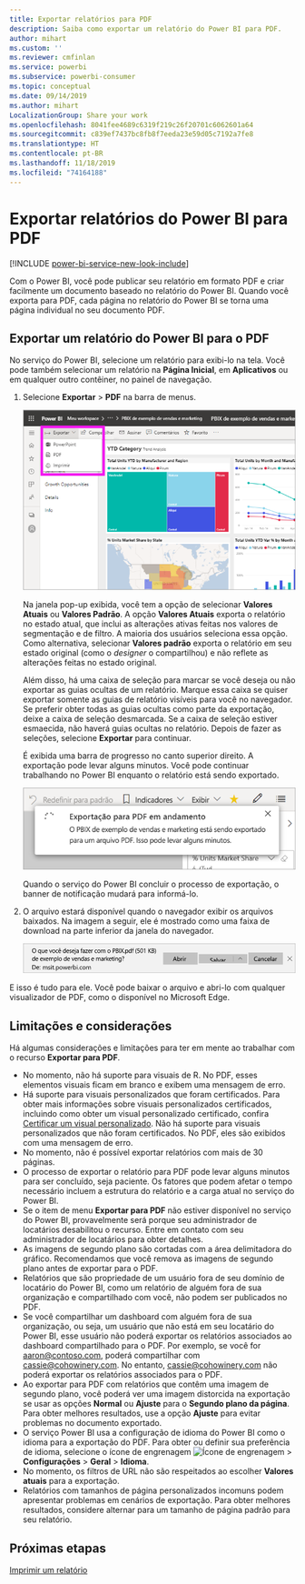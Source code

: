 ```yaml
---
title: Exportar relatórios para PDF
description: Saiba como exportar um relatório do Power BI para PDF.
author: mihart
ms.custom: ''
ms.reviewer: cmfinlan
ms.service: powerbi
ms.subservice: powerbi-consumer
ms.topic: conceptual
ms.date: 09/14/2019
ms.author: mihart
LocalizationGroup: Share your work
ms.openlocfilehash: 8041fee4689c6319f219c26f20701c6062601a64
ms.sourcegitcommit: c839ef7437bc8fb8f7eeda23e59d05c7192a7fe8
ms.translationtype: HT
ms.contentlocale: pt-BR
ms.lasthandoff: 11/18/2019
ms.locfileid: "74164188"
---
```

# <a name="export-reports-from-power-bi-to-pdf"></a>Exportar relatórios do Power BI para PDF

[!INCLUDE [power-bi-service-new-look-include](../includes/power-bi-service-new-look-include.md)]

Com o Power BI, você pode publicar seu relatório em formato PDF e criar facilmente um documento baseado no relatório do Power BI. Quando você exporta para PDF, cada página no relatório do Power BI se torna uma página individual no seu documento PDF.

## <a name="export-your-power-bi-report-to-pdf"></a>Exportar um relatório do Power BI para o PDF
No serviço do Power BI, selecione um relatório para exibi-lo na tela. Você pode também selecionar um relatório na **Página Inicial**, em **Aplicativos** ou em qualquer outro contêiner, no painel de navegação.

1. Selecione **Exportar** > **PDF** na barra de menus.

    ![Selecione Exportar na barra de menus](media/end-user-pdf/power-bi-export.png)

    Na janela pop-up exibida, você tem a opção de selecionar **Valores Atuais** ou **Valores Padrão**. A opção **Valores Atuais** exporta o relatório no estado atual, que inclui as alterações ativas feitas nos valores de segmentação e de filtro. A maioria dos usuários seleciona essa opção. Como alternativa, selecionar **Valores padrão** exporta o relatório em seu estado original (como o *designer* o compartilhou) e não reflete as alterações feitas no estado original.
    
    Além disso, há uma caixa de seleção para marcar se você deseja ou não exportar as guias ocultas de um relatório. Marque essa caixa se quiser exportar somente as guias de relatório visíveis para você no navegador. Se preferir obter todas as guias ocultas como parte da exportação, deixe a caixa de seleção desmarcada. Se a caixa de seleção estiver esmaecida, não haverá guias ocultas no relatório. Depois de fazer as seleções, selecione **Exportar** para continuar.
    
    É exibida uma barra de progresso no canto superior direito. A exportação pode levar alguns minutos. Você pode continuar trabalhando no Power BI enquanto o relatório está sendo exportado.

    ![Mensagem de progresso da exportação](media/end-user-pdf/power-bi-export-progress.png)

    Quando o serviço do Power BI concluir o processo de exportação, o banner de notificação mudará para informá-lo.

2. O arquivo estará disponível quando o navegador exibir os arquivos baixados. Na imagem a seguir, ele é mostrado como uma faixa de download na parte inferior da janela do navegador.

    ![Local do arquivo baixado](media/end-user-pdf/power-bi-export-done.png)

E isso é tudo para ele. Você pode baixar o arquivo e abri-lo com qualquer visualizador de PDF, como o disponível no Microsoft Edge.


## <a name="limitations-and-considerations"></a>Limitações e considerações
Há algumas considerações e limitações para ter em mente ao trabalhar com o recurso **Exportar para PDF**.

* No momento, não há suporte para visuais de R. No PDF, esses elementos visuais ficam em branco e exibem uma mensagem de erro. 
* Há suporte para visuais personalizados que foram certificados. Para obter mais informações sobre visuais personalizados certificados, incluindo como obter um visual personalizado certificado, confira [Certificar um visual personalizado](../developer/power-bi-custom-visuals-certified.md). Não há suporte para visuais personalizados que não foram certificados. No PDF, eles são exibidos com uma mensagem de erro. 
* No momento, não é possível exportar relatórios com mais de 30 páginas.
* O processo de exportar o relatório para PDF pode levar alguns minutos para ser concluído, seja paciente. Os fatores que podem afetar o tempo necessário incluem a estrutura do relatório e a carga atual no serviço do Power BI.
* Se o item de menu **Exportar para PDF** não estiver disponível no serviço do Power BI, provavelmente será porque seu administrador de locatários desabilitou o recurso. Entre em contato com seu administrador de locatários para obter detalhes.
* As imagens de segundo plano são cortadas com a área delimitadora do gráfico. Recomendamos que você remova as imagens de segundo plano antes de exportar para o PDF.
* Relatórios que são propriedade de um usuário fora de seu domínio de locatário do Power BI, como um relatório de alguém fora de sua organização e compartilhado com você, não podem ser publicados no PDF.
* Se você compartilhar um dashboard com alguém fora de sua organização, ou seja, um usuário que não está em seu locatário do Power BI, esse usuário não poderá exportar os relatórios associados ao dashboard compartilhado para o PDF. Por exemplo, se você for aaron@contoso.com, poderá compartilhar com cassie@cohowinery.com. No entanto, cassie@cohowinery.com não poderá exportar os relatórios associados para o PDF.
* Ao exportar para PDF com relatórios que contêm uma imagem de segundo plano, você poderá ver uma imagem distorcida na exportação se usar as opções **Normal** ou **Ajuste** para o **Segundo plano da página**. Para obter melhores resultados, use a opção **Ajuste** para evitar problemas no documento exportado.
* O serviço Power BI usa a configuração de idioma do Power BI como o idioma para a exportação do PDF. Para obter ou definir sua preferência de idioma, selecione o ícone de engrenagem ![Ícone de engrenagem](media/end-user-powerpoint/power-bi-settings-icon.png) > **Configurações** > **Geral** > **Idioma**.
* No momento, os filtros de URL não são respeitados ao escolher **Valores atuais** para a exportação.
* Relatórios com tamanhos de página personalizados incomuns podem apresentar problemas em cenários de exportação. Para obter melhores resultados, considere alternar para um tamanho de página padrão para seu relatório.

## <a name="next-steps"></a>Próximas etapas
[Imprimir um relatório](end-user-print.md)
